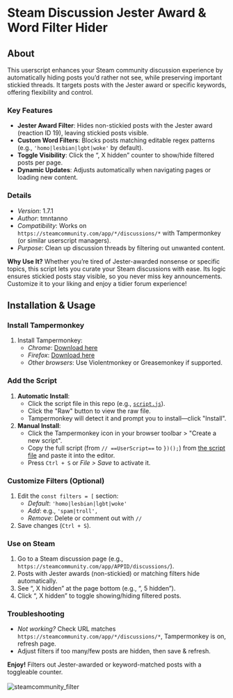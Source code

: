 # Steam Discussion Jester Award & Word Filter Hider

## About

This userscript enhances your Steam community discussion experience by automatically hiding posts you’d rather not see, while preserving important stickied threads. It targets posts with the Jester award or specific keywords, offering flexibility and control.

### Key Features
- **Jester Award Filter**: Hides non-stickied posts with the Jester award (reaction ID 19), leaving stickied posts visible.
- **Custom Word Filters**: Blocks posts matching editable regex patterns (e.g., `'homo|lesbian|lgbt|woke'` by default).
- **Toggle Visibility**: Click the “, X hidden” counter to show/hide filtered posts per page.
- **Dynamic Updates**: Adjusts automatically when navigating pages or loading new content.

### Details
- *Version*: 1.7.1
- *Author*: tmntanno
- *Compatibility*: Works on `https://steamcommunity.com/app/*/discussions/*` with Tampermonkey (or similar userscript managers).
- *Purpose*: Clean up discussion threads by filtering out unwanted content.

**Why Use It?** Whether you’re tired of Jester-awarded nonsense or specific topics, this script lets you curate your Steam discussions with ease. Its logic ensures stickied posts stay visible, so you never miss key announcements. Customize it to your liking and enjoy a tidier forum experience!

## Installation & Usage

### Install Tampermonkey
1. Install Tampermonkey:
   - *Chrome*: [Download here](https://chrome.google.com/webstore/detail/tampermonkey/dhdgffkkebhmkfjojejmpbldmpobfkfo)
   - *Firefox*: [Download here](https://addons.mozilla.org/en-US/firefox/addon/tampermonkey/)
   - *Other browsers*: Use Violentmonkey or Greasemonkey if supported.

### Add the Script
1. **Automatic Install**: 
   - Click the script file in this repo (e.g., [`script.js`](./script.js)).
   - Click the "Raw" button to view the raw file.
   - Tampermonkey will detect it and prompt you to install—click "Install".
2. **Manual Install**:
   - Click the Tampermonkey icon in your browser toolbar > "Create a new script".
   - Copy the full script (from `// ==UserScript==` to `})();`) from [the script file](./script.js) and paste it into the editor.
   - Press `Ctrl + S` or *File > Save* to activate it.

### Customize Filters (Optional)
1. Edit the `const filters = [` section:
   - *Default*: `'homo|lesbian|lgbt|woke'`
   - *Add*: e.g., `'spam|troll',`
   - *Remove*: Delete or comment out with `//`
2. Save changes (`Ctrl + S`).

### Use on Steam
1. Go to a Steam discussion page (e.g., `https://steamcommunity.com/app/APPID/discussions/`).
2. Posts with Jester awards (non-stickied) or matching filters hide automatically.
3. See “, X hidden” at the page bottom (e.g., “, 5 hidden”).
4. Click “, X hidden” to toggle showing/hiding filtered posts.

### Troubleshooting
- *Not working?* Check URL matches `https://steamcommunity.com/app/*/discussions/*`, Tampermonkey is on, refresh page.
- Adjust filters if too many/few posts are hidden, then save & refresh.

**Enjoy!** Filters out Jester-awarded or keyword-matched posts with a toggleable counter.
<br><br>
![steamcommunity_filter](https://github.com/user-attachments/assets/e80c6fc9-8b6a-4d3e-b874-cea21e83a40c)
